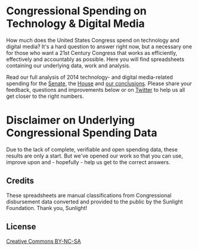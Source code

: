 # Congressional Spending on Technology & Digital Media

How much does the United States Congress spend on technology and digital media?  It's a hard question to answer right now, but a necessary one for those who want a 21st Century Congress that works as efficiently, effectively and accountably as possible.  Here you will find spreadsheets containing our underlying data, work and analysis.  

Read our full analysis of 2014 technology- and digital media-related spending for the [Senate](http://opengovfoundation.org/counting-up-congressional-technology-spending-for-2014-the-u-s-senate/), the [House](http://opengovfoundation.org/counting-up-congressional-technology-spending-for-2014-the-u-s-house/) and [our conclusions](http://opengovfoundation.org/why-congressional-technology-spending-matters-and-how-to-improve-the-situation/).  Please share your feedback, questions and improvements below or on [Twitter](http://Twitter.com/Foundopengov) to help us all get closer to the right numbers.

# Disclaimer on Underlying Congressional Spending Data

Due to the lack of complete, verifiable and open spending data, these results are only a start.  But we've opened our work so that you can use, improve upon and - hopefully - help us get to the correct answers.

## Credits

These spreadsheets are manual classifications from Congressional disbursement data converted and provided to the public by the Sunlight Foundation.  Thank you, Sunlight!

## License

[Creative Commons BY-NC-SA](http://creativecommons.org/licenses/by-nc-sa/3.0/)
